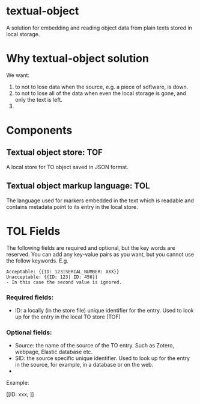# textual-object
A solution for embedding and reading object data from plain texts stored in local storage.

# Why textual-object solution

We want:
1. to not to lose data when the source, e.g. a piece of software, is down.
2. to not to lose all of the data when even the local storage is gone, and only the text is left.
3. 

# Components

## Textual object store: TOF

A local store for TO object saved in JSON format.

## Textual object markup language: TOL

The language used for markers embedded in the text which is readable and contains metadata point to its entry in the local store.

# TOL Fields

The following fields are required and optional, but the key words are reserved. You can add any key-value pairs as you want, but you cannot use the follow keywords.
E.g. 
```
Acceptable: {{ID: 123|SERIAL_NUMBER: XXX}}
Unacceptable: {{ID: 123| ID: 456}}
- In this case the second value is ignored.

```
### Required fields:

- ID: a locally (in the store file) unique identifier for the entry. Used to look up for the entry in the local TO store (TOF)

### Optional fields:
- Source: the name of the source of the TO entry. Such as Zotero, webpage, Elastic database etc.
- SID: the source specific unique identifier. Used to look up for the entry in the source, for example, in a database or on the web.
- 

Example:

[[ID: xxx; ]]
